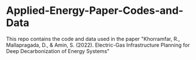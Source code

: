 # Applied-Energy-Paper-Codes-and-Data
This repo contains the code and data used in the paper "Khorramfar, R., Mallapragada, D., &amp; Amin, S. (2022). Electric-Gas Infrastructure Planning for Deep Decarbonization of Energy Systems"
